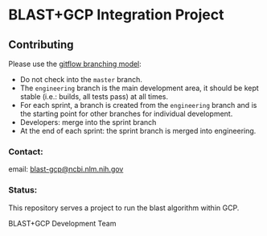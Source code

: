 # BLAST+GCP Integration Project

## Contributing
Please use the [gitflow branching model](https://www.atlassian.com/git/tutorials/comparing-workflows/gitflow-workflow):

* Do not check into the `master` branch.
* The `engineering` branch is the main development area, it should be kept stable (i.e.: builds, all tests pass) at all times.
* For each sprint, a branch is created from the `engineering` branch and is the starting point for other branches for individual development.
* Developers: merge into the sprint branch
* At the end of each sprint: the sprint branch is merged into engineering.

### Contact:
email: blast-gcp@ncbi.nlm.nih.gov

### Status:
This repository serves a project to run the blast algorithm within GCP.



BLAST+GCP Development Team
